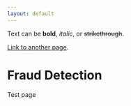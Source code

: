 ```yaml
---
layout: default
---
```


Text can be **bold**, _italic_, or ~~strikethrough~~.

[Link to another page](./another-page.html).


# Fraud Detection

Test page
